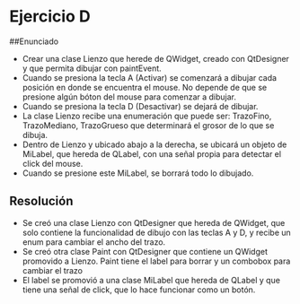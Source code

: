 # Ejercicio D

##Enunciado
* Crear una clase Lienzo que herede de QWidget, creado con QtDesigner y que permita dibujar con paintEvent.
* Cuando se presiona la tecla A (Activar) se comenzará a dibujar cada posición en donde se encuentra el mouse. No depende de que se presione algún bóton del mouse para comenzar a dibujar.
* Cuando se presiona la tecla D (Desactivar) se dejará de dibujar.
* La clase Lienzo recibe una enumeración que puede ser: TrazoFino, TrazoMediano, TrazoGrueso que determinará el grosor de lo que se dibuja.
* Dentro de Lienzo y ubicado abajo a la derecha, se ubicará un objeto de MiLabel, que hereda de QLabel, con una señal propia para detectar el click del mouse.
* Cuando se presione este MiLabel, se borrará todo lo dibujado.

## Resolución
* Se creó una clase Lienzo con QtDesigner que hereda de QWidget, que solo contiene la funcionalidad de dibujo con las teclas A y D, y recibe un enum para cambiar el ancho del trazo.
* Se creó otra clase Paint con QtDesigner que contiene un QWidget promovido a Lienzo. Paint tiene el label para borrar y un combobox para cambiar el trazo
* El label se promovió a una clase MiLabel que hereda de QLabel y que tiene una señal de click, que lo hace funcionar como un botón. 
